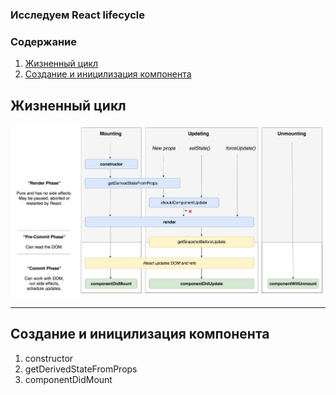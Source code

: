 ### Исследуем React lifecycle
### Содержание
1. [Жизненный цикл](#lifecycle)
1. [Создание и иницилизация компонента](#mounting)

## Жизненный цикл
![lifecycle](lifecycle.jpeg)
___
## Создание и иницилизация компонента
1. constructor
1. getDerivedStateFromProps
1. componentDidMount
